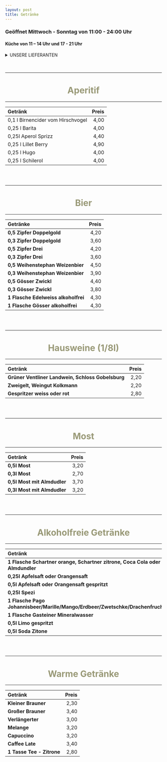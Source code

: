 ```yaml
---
layout: post
title: Getränke
---
```



###  Geöffnet  Mittwoch - Sonntag von 11:00 - 24:00 Uhr
####  Küche von 11 – 14 Uhr und 17 - 21 Uhr


<details>
<summary> UNSERE LIEFERANTEN</summary>

- **Schnaps** 
    + **[Reisetbauer](https://www.reisetbauer.at/)**, Axberg
    + **[Rohrhuber](https://rohrhuber.at/)**, Wilhering
    + Höhlhubmerhof, Rutzing
- **Most /Apfelsaft** **[Stockingerhof](http://www.stockingerhof.at/deutsch/index.php)**, Gunskirchen
 
  </details>
  <br>
  <br>
------
 # <center style="color:#999977">Aperitif</center>
------
Getränk | Preis
:--- | ---:
0,1 l Birnencider  vom Hirschvogel | 4,00
0,25 l Barita | 4,00
0,25l Aperol Sprizz | 4,40
0,25 l Lillet Berry | 4,90
0,25 l Hugo | 4,00
0,25 l Schilerol | 4,00

  <br><br>

------
 # <center style="color:#999977">Bier</center>
------
Getränke | Preis
:--- | ---:
**0,5 Zipfer Doppelgold** |  4,20
**0,3 Zipfer Doppelgold** |  3,60
**0,5 Zipfer Drei** | 4,20
**0,3 Zipfer Drei** | 3,60
**0,5 Weihenstephan Weizenbier** |  4,50
**0,3 Weihenstephan Weizenbier** |  3,90
**0,5 Gösser Zwickl** |  4,40
**0,3 Gösser Zwickl** |  3,80
**1 Flasche Edelweiss alkoholfrei** |  4,30
**1 Flasche Gösser alkoholfrei** |  4,30

  <br><br>

------
 # <center style="color:#999977">Hausweine (1/8l)</center>
------
Getränk | Preis
:--- | ---:
**Grüner Ventliner Landwein, Schloss Gobelsburg** | 2,20
**Zweigelt, Weingut Kolkmann** | 2,20
**Gespritzer weiss oder rot** | 2,80

  <br><br>


------
 # <center style="color:#999977">Most</center>
------
Getränk | Preis
:--- | ---:
**0,5l Most**  | 3,20
**0,3l Most**  | 2,70
**0,5l Most mit Almdudler**  | 3,70
**0,3l Most mit Almdudler** | 3,20

  <br>
  <br>

------
 # <center style="color:#999977">Alkoholfreie Getränke</center>
------
Getränk | Preis
:--- | ---:
**1 Flasche Schartner orange, Schartner zitrone, Coca Cola oder Almdundler**  | 3,20
**0,25l Apfelsaft oder Orangensaft** | 3,20
**0,5l Apfelsaft oder Orangensaft gespritzt**  | 4,20
**0,25l Spezi**  | 2,20
**1 Flasche Pago Johannisbeer/Marille/Mango/Erdbeer/Zwetschke/Drachenfrucht**  | 3,40
**1 Flasche Gasteiner Mineralwasser**  | 2,70
**0,5l Limo gespritzt**  | 4,00
**0,5l Soda Zitone**  | 3,00

  <br>
  <br>

------
 # <center style="color:#999977">Warme Getränke</center>
------
Getränk | Preis
:--- | ---:
**Kleiner Brauner** | 2,30
**Großer Brauner**  | 3,40
**Verlängerter**  | 3,00
**Melange**  | 3,20
**Capuccino**  | 3,20
**Caffee Late**  | 3,40
**1 Tasse Tee - Zitrone**  | 2,80


  <br>
  <br>


